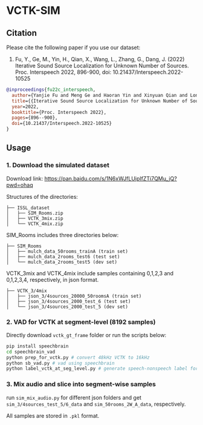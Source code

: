 # VCTK-SIM

## Citation
Please cite the following paper if you use our dataset:
1. Fu, Y., Ge, M., Yin, H., Qian, X., Wang, L., Zhang, G., Dang, J. (2022) Iterative Sound Source Localization for Unknown Number of Sources. Proc. Interspeech 2022, 896-900, doi: 10.21437/Interspeech.2022-10525
```bibtex
@inproceedings{fu22c_interspeech,
  author={Yanjie Fu and Meng Ge and Haoran Yin and Xinyuan Qian and Longbiao Wang and Gaoyan Zhang and Jianwu Dang},
  title={{Iterative Sound Source Localization for Unknown Number of Sources}},
  year=2022,
  booktitle={Proc. Interspeech 2022},
  pages={896--900},
  doi={10.21437/Interspeech.2022-10525}
}
```

## Usage

### 1. Download the simulated dataset

Download link: https://pan.baidu.com/s/1N6xWJfLUipIfZTi7QMu_jQ?pwd=ohaq 


Structures of the directories:

```
├── ISSL_dataset
│   ├── SIM_Rooms.zip
│   ├── VCTK_3mix.zip
│   └── VCTK_4mix.zip
```

SIM_Rooms includes three directories below:

```
├── SIM_Rooms
│   ├── mulch_data_50rooms_trainA (train set)
│   ├── mulch_data_2rooms_test6 (test set)
│   └── mulch_data_2rooms_test5 (dev set)
```

VCTK_3mix and VCTK_4mix include samples containing 0,1,2,3 and 0,1,2,3,4, respectively, in json format.

```
├── VCTK_3/4mix
│   ├── json_3/4sources_20000_50roomsA (train set)
│   ├── json_3/4sources_2000_test_6 (test set)
│   └── json_3/4sources_2000_test_5 (dev set)
```

### 2. VAD for VCTK at segment-level (8192 samples)
Directly download `vctk_gt_frame` folder or run the scripts below:
```bash
pip install speechbrain
cd speechbrain_vad
python prep_for_vctk.py # convert 48kHz VCTK to 16kHz
python sb_vad.py # vad using speechbrain
python label_vctk_at_seg_level.py # generate speech-nonspeech label for VCTK at segment-level
```


### 3. Mix audio and slice into segment-wise samples

run `sim_mix_audio.py` for different json folders and get  `sim_3/4sources_test_5/6_data` and  `sim_50rooms_2W_A_data`, respectively.

All samples are stored in `.pkl` format.
